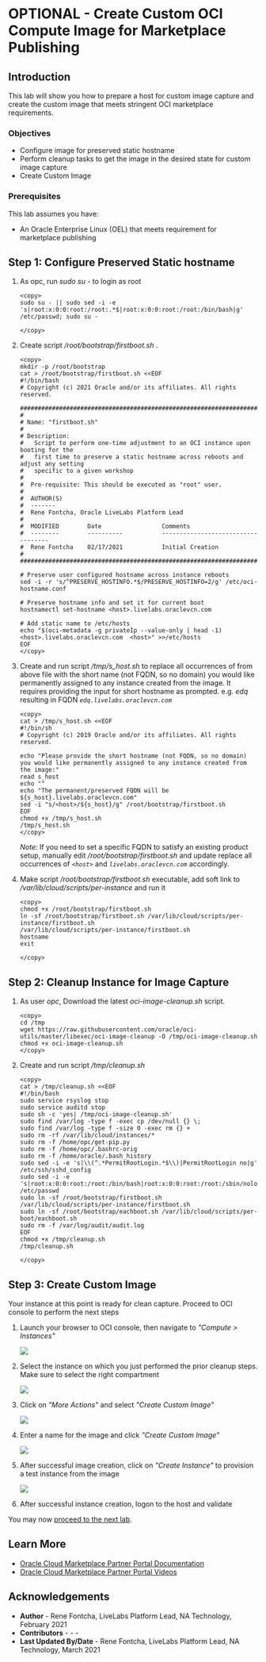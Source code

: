 # OPTIONAL - Create Custom OCI Compute Image for Marketplace Publishing

## Introduction
This lab will show you how to prepare a host for custom image capture and create the custom image that meets stringent OCI marketplace requirements.

### Objectives
- Configure image for preserved static hostname
- Perform cleanup tasks to get the image in the desired state for custom image capture
- Create Custom Image

### Prerequisites
This lab assumes you have:
- An Oracle Enterprise Linux (OEL) that meets requirement for marketplace publishing

## **Step 1**: Configure Preserved Static hostname
1.  As opc, run *sudo su -* to login as root

    ```
    <copy>
    sudo su - || sudo sed -i -e 's|root:x:0:0:root:/root:.*$|root:x:0:0:root:/root:/bin/bash|g' /etc/passwd; sudo su -

    </copy>
    ```

2. Create script */root/bootstrap/firstboot.sh* .

    ```
    <copy>
    mkdir -p /root/bootstrap
    cat > /root/bootstrap/firstboot.sh <<EOF
    #!/bin/bash
    # Copyright (c) 2021 Oracle and/or its affiliates. All rights reserved.

    ################################################################################
    #
    # Name: "firstboot.sh"
    #
    # Description:
    #   Script to perform one-time adjustment to an OCI instance upon booting for the
    #   first time to preserve a static hostname across reboots and adjust any setting
    #   specific to a given workshop
    #
    #  Pre-requisite: This should be executed as "root" user.
    #
    #  AUTHOR(S)
    #  -------
    #  Rene Fontcha, Oracle LiveLabs Platform Lead
    #
    #  MODIFIED        Date                 Comments
    #  --------        ----------           -----------------------------------
    #  Rene Fontcha    02/17/2021           Initial Creation
    #
    ###############################################################################

    # Preserve user configured hostname across instance reboots
    sed -i -r 's/^PRESERVE_HOSTINFO.*$/PRESERVE_HOSTINFO=2/g' /etc/oci-hostname.conf

    # Preserve hostname info and set it for current boot
    hostnamectl set-hostname <host>.livelabs.oraclevcn.com

    # Add static name to /etc/hosts
    echo "$(oci-metadata -g privateIp --value-only | head -1)   <host>.livelabs.oraclevcn.com  <host>" >>/etc/hosts
    EOF
    </copy>
    ```

3. Create and run script */tmp/s_host.sh* to replace all occurrences of *<host>* from above file with the short name (not FQDN, so no domain) you would like permanently assigned to any instance created from the image. It requires providing the input for short hostname as prompted. e.g. *edq* resulting in FQDN *`edq.livelabs.oraclevcn.com`*

    ```
    <copy>
    cat > /tmp/s_host.sh <<EOF
    #!/bin/sh
    # Copyright (c) 2019 Oracle and/or its affiliates. All rights reserved.

    echo "Please provide the short hostname (not FQDN, so no domain) you would like permanently assigned to any instance created from the image:"
    read s_host
    echo ""
    echo "The permanent/preserved FQDN will be ${s_host}.livelabs.oraclevcn.com"
    sed -i "s/<host>/${s_host}/g" /root/bootstrap/firstboot.sh
    EOF
    chmod +x /tmp/s_host.sh
    /tmp/s_host.sh
    </copy>
    ```

    *Note:* If you need to set a specific FQDN to satisfy an existing product setup, manually edit */root/bootstrap/firstboot.sh* and update replace all occurrences of *`<host>`* and *`livelabs.oraclevcn.com`* accordingly.

4. Make script */root/bootstrap/firstboot.sh* executable, add soft link to */var/lib/cloud/scripts/per-instance* and run it

    ```
    <copy>
    chmod +x /root/bootstrap/firstboot.sh
    ln -sf /root/bootstrap/firstboot.sh /var/lib/cloud/scripts/per-instance/firstboot.sh
    /var/lib/cloud/scripts/per-instance/firstboot.sh
    hostname
    exit

    </copy>
    ```

## **Step 2**: Cleanup Instance for Image Capture   
1. As user *opc*, Download the latest *oci-image-cleanup.sh* script.

    ```
    <copy>
    cd /tmp
    wget https://raw.githubusercontent.com/oracle/oci-utils/master/libexec/oci-image-cleanup -O /tmp/oci-image-cleanup.sh
    chmod +x oci-image-cleanup.sh
    </copy>
    ```

2. Create and run script */tmp/cleanup.sh*

    ```
    <copy>
    cat > /tmp/cleanup.sh <<EOF
    #!/bin/bash
    sudo service rsyslog stop
    sudo service auditd stop
    sudo sh -c 'yes| /tmp/oci-image-cleanup.sh'
    sudo find /var/log -type f -exec cp /dev/null {} \;
    sudo find /var/log -type f -size 0 -exec rm {} +
    sudo rm -rf /var/lib/cloud/instances/*
    sudo rm -f /home/opc/get-pip.py
    sudo rm -f /home/opc/.bashrc-orig
    sudo rm -f /home/oracle/.bash_history
    sudo sed -i -e 's|\\(^.*PermitRootLogin.*$\\)|PermitRootLogin no|g' /etc/ssh/sshd_config
    sudo sed -i -e 's|root:x:0:0:root:/root:/bin/bash|root:x:0:0:root:/root:/sbin/nologin|g' /etc/passwd
    sudo ln -sf /root/bootstrap/firstboot.sh /var/lib/cloud/scripts/per-instance/firstboot.sh
    sudo ln -sf /root/bootstrap/eachboot.sh /var/lib/cloud/scripts/per-boot/eachboot.sh
    sudo rm -f /var/log/audit/audit.log
    EOF
    chmod +x /tmp/cleanup.sh
    /tmp/cleanup.sh

    </copy>
    ```

## **Step 3**: Create Custom Image   
Your instance at this point is ready for clean capture. Proceed to OCI console to perform the next steps

1. Launch your browser to OCI console, then navigate to *"Compute > Instances"*

    ![](./images/select-instance-1.png " ")

2. Select the instance on which you just performed the prior cleanup steps. Make sure to select the right compartment

    ![](./images/select-instance-2.png " ")

3. Click on *"More Actions"* and select *"Create Custom Image"*

    ![](./images/create-image-1.png " ")

4. Enter a name for the image and click *"Create Custom Image"*

    ![](./images/create-image-2.png " ")

5. After successful image creation, click on *"Create Instance"* to provision a test instance from the image

    ![](./images/create-test-instance.png " ")

6. After successful instance creation, logon to the host and validate


You may now [proceed to the next lab](#next).

## Learn More
* [Oracle Cloud Marketplace Partner Portal Documentation](https://docs.oracle.com/en/cloud/marketplace/partner-portal/index.html)
* [Oracle Cloud Marketplace Partner Portal Videos](https://docs.oracle.com/en/cloud/marketplace/partner-portal/videos.html)


## Acknowledgements
* **Author** - Rene Fontcha, LiveLabs Platform Lead, NA Technology, February 2021
* **Contributors** - - -
* **Last Updated By/Date** - Rene Fontcha, LiveLabs Platform Lead, NA Technology, March 2021

